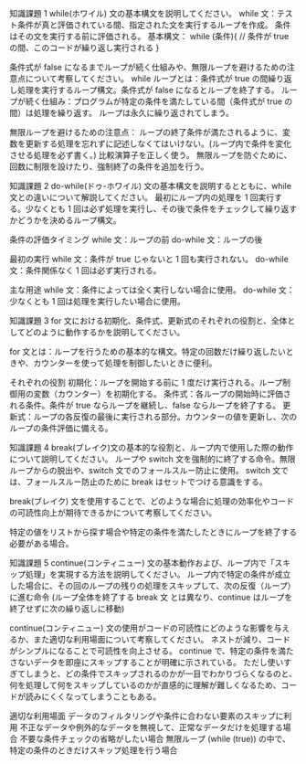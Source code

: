 知識課題 1
while(ホワイル) 文の基本構文を説明してください。
while 文：テスト条件が真と評価されている間、指定された文を実行するループを作成。
条件はその文を実行する前に評価される。
基本構文：
while (条件){
// 条件が true の間、このコードが繰り返し実行される
}

条件式が false になるまでループが続く仕組みや、無限ループを避けるための注意点について考察してください。
while ループとは：条件式が true の間繰り返し処理を実行するループ構文。条件式が false になるとループを終了する。
ループが続く仕組み：プログラムが特定の条件を満たしている間（条件式が true の間）は処理を繰り返す。
ループは永久に繰り返されてしまう。

無限ループを避けるための注意点：
ループの終了条件が満たされるように、変数を更新する処理を忘れずに記述しなくてはいけない。(ループ内で条件を変化させる処理を必ず書く。)
比較演算子を正しく使う。
無限ループを防ぐために、回数に制限を設けたり、強制終了の条件を追加を行う。

知識課題 2
do-while(ドゥ-ホワイル) 文の基本構文を説明するとともに、while 文との違いについて解説してください。
最初にループ内の処理を 1 回実行する。少なくとも 1 回は必ず処理を実行し、その後で条件をチェックして繰り返すかどうかを決めるループ構文。

条件の評価タイミング
while 文：ループの前
do-while 文：ループの後

最初の実行
while 文：条件が true じゃないと 1 回も実行されない。
do-while 文：条件関係なく 1 回は必ず実行される。

主な用途
while 文：条件によっては全く実行しない場合に使用。
do-while 文：少なくとも 1 回は処理を実行したい場合に使用。

知識課題 3
for 文における初期化、条件式、更新式のそれぞれの役割と、全体としてどのように動作するかを説明してください。

for 文とは：ループを行うための基本的な構文。特定の回数だけ繰り返したいときや、カウンターを使って処理を制御したいときに便利。

それぞれの役割
初期化：ループを開始する前に 1 度だけ実行される。ループ制御用の変数（カウンター）を初期化する。
条件式：各ループの開始時に評価される条件。条件が true ならループを継続し、false ならループを終了する。
更新式：ループの各反復の最後に実行される部分。カウンターの値を更新し、次のループの条件評価に備える。

知識課題 4
break(ブレイク)文の基本的な役割と、ループ内で使用した際の動作について説明してください。
ループや switch 文を強制的に終了する命令。無限ループからの脱出や、switch 文でのフォールスルー防止に使用。
switch 文では、フォールスルー防止のために break はセットでつける意識をする。

break(ブレイク) 文を使用することで、どのような場合に処理の効率化やコードの可読性向上が期待できるかについて考察してください。

特定の値をリストから探す場合や特定の条件を満たしたときにループを終了する必要がある場合。

知識課題 5
continue(コンティニュー) 文の基本動作および、ループ内で「スキップ処理」を実現する方法を説明してください。
ループ内で特定の条件が成立した場合に、その回のループの残りの処理をスキップして、次の反復（ループ）に進む命令
(ループ全体を終了する break 文 とは異なり、continue はループを終了せずに次の繰り返しに移動)

continue(コンティニュー) 文の使用がコードの可読性にどのような影響を与えるか、また適切な利用場面について考察してください。
ネストが減り、コードがシンプルになることで可読性を向上させる。 continue で、特定の条件を満たさないデータを即座にスキップすることが明確に示されている。
ただし使いすぎてしまうと、どの条件でスキップされるのかが一目でわかりづらくなるのと、何を処理して何をスキップしているのかが直感的に理解が難しくなるため、コードが読みにくくなってしまうこともある。

適切な利用場面
データのフィルタリングや条件に合わない要素のスキップに利用
不正なデータや例外的なデータを無視して、正常なデータだけを処理する場合
不要な条件チェックの省略がしたい場合
無限ループ (while (true)) の中で、特定の条件のときだけスキップ処理を行う場合
